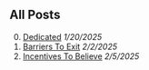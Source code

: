## All Posts
0. [Dedicated](/post/0) *1/20/2025*
1. [Barriers To Exit](/post/1) *2/2/2025*
2. [Incentives To Believe](/post/2) *2/5/2025*
